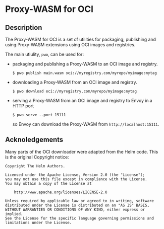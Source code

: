 # Proxy-WASM for OCI

## Description

The Proxy-WASM for OCI is a set of utilities for packaging, publishing and using
Proxy-WASM extensions using OCI images and registries.

The main utiulity, `pwo`, can be used for:

* packaging and publishing a Proxy-WASM to an OCI image and registry.
  ```console
  $ pwo publish main.wasm oci://myregistry.com/myrepo/myimage:mytag
  ```
* downloading a Proxy-WASM from an OCI image and registry.
  ```console
  $ pwo download oci://myregistry.com/myrepo/myimage:mytag
  ```
* serving a Proxy-WASM from an OCI image and registry to Envoy in a HTTP port
  ```console
  $ pwo serve --port 15111
  ```
  so Envoy can download the Proxy-WASM from `http://localhost:15111`.

## Acknoledgements

Many parts of the OCI downloader were adapted from the Helm code. This is the
original Copyright notice:

```
Copyright The Helm Authors.

Licensed under the Apache License, Version 2.0 (the "License");
you may not use this file except in compliance with the License.
You may obtain a copy of the License at

    http://www.apache.org/licenses/LICENSE-2.0

Unless required by applicable law or agreed to in writing, software
distributed under the License is distributed on an "AS IS" BASIS,
WITHOUT WARRANTIES OR CONDITIONS OF ANY KIND, either express or implied.
See the License for the specific language governing permissions and
limitations under the License.
```